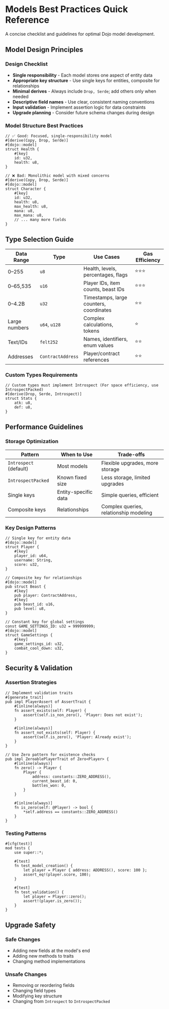 # Models Best Practices Quick Reference

A concise checklist and guidelines for optimal Dojo model development.

## Model Design Principles

### Design Checklist
- **Single responsibility** - Each model stores one aspect of entity data
- **Appropriate key structure** - Use single keys for entities, composite for relationships
- **Minimal derives** - Always include `Drop, Serde`; add others only when needed
- **Descriptive field names** - Use clear, consistent naming conventions
- **Input validation** - Implement assertion logic for data constraints
- **Upgrade planning** - Consider future schema changes during design

### Model Structure Best Practices
```cairo
// ✅ Good: Focused, single-responsibility model
#[derive(Copy, Drop, Serde)]
#[dojo::model]
struct Health {
    #[key]
    id: u32,
    health: u8,
}

// ❌ Bad: Monolithic model with mixed concerns
#[derive(Copy, Drop, Serde)]
#[dojo::model]
struct Character {
    #[key]
    id: u32,
    health: u8,
    max_health: u8,
    mana: u8,
    max_mana: u8,
    // ... many more fields
}
```

## Type Selection Guide

| Data Range | Type | Use Cases | Gas Efficiency |
|------------|------|-----------|----------------|
| 0–255 | `u8` | Health, levels, percentages, flags | ⭐⭐⭐ |
| 0–65,535 | `u16` | Player IDs, item counts, beast IDs | ⭐⭐⭐ |
| 0–4.2B | `u32` | Timestamps, large counters, coordinates | ⭐⭐ |
| Large numbers | `u64`, `u128` | Complex calculations, tokens | ⭐ |
| Text/IDs | `felt252` | Names, identifiers, enum values | ⭐⭐ |
| Addresses | `ContractAddress` | Player/contract references | ⭐⭐ |

### Custom Types Requirements
```cairo
// Custom types must implement Introspect (For space efficiency, use IntrospectPacked)
#[derive(Drop, Serde, Introspect)]
struct Stats {
    atk: u8,
    def: u8,
}
```

## Performance Guidelines

### Storage Optimization
| Pattern | When to Use | Trade-offs |
|---------|-------------|------------|
| `Introspect` (default) | Most models | Flexible upgrades, more storage |
| `IntrospectPacked` | Known fixed size | Less storage, limited upgrades |
| Single keys | Entity-specific data | Simple queries, efficient |
| Composite keys | Relationships | Complex queries, relationship modeling |

### Key Design Patterns
```cairo
// Single key for entity data
#[dojo::model]
struct Player {
    #[key]
    player_id: u64,
    username: String,
    score: u32,
}

// Composite key for relationships
#[dojo::model]
pub struct Beast {
    #[key]
    pub player: ContractAddress,
    #[key]
    pub beast_id: u16,
    pub level: u8,
}

// Constant key for global settings
const GAME_SETTINGS_ID: u32 = 999999999;
#[dojo::model]
struct GameSettings {
    #[key]
    game_settings_id: u32,
    combat_cool_down: u32,
}
```

## Security & Validation

### Assertion Strategies
```cairo
// Implement validation traits
#[generate_trait]
pub impl PlayerAssert of AssertTrait {
    #[inline(always)]
    fn assert_exists(self: Player) {
        assert(self.is_non_zero(), 'Player: Does not exist');
    }

    #[inline(always)]
    fn assert_not_exists(self: Player) {
        assert(self.is_zero(), 'Player: Already exist');
    }
}

// Use Zero pattern for existence checks
pub impl ZeroablePlayerTrait of Zero<Player> {
    #[inline(always)]
    fn zero() -> Player {
        Player {
            address: constants::ZERO_ADDRESS(),
            current_beast_id: 0,
            battles_won: 0,
        }
    }

    #[inline(always)]
    fn is_zero(self: @Player) -> bool {
        *self.address == constants::ZERO_ADDRESS()
    }
}
```

### Testing Patterns
```cairo
#[cfg(test)]
mod tests {
    use super::*;
    
    #[test]
    fn test_model_creation() {
        let player = Player { address: ADDRESS(), score: 100 };
        assert_eq!(player.score, 100);
    }
    
    #[test]
    fn test_validation() {
        let player = Player::zero();
        assert!(player.is_zero());
    }
}
```

## Upgrade Safety

### Safe Changes
- Adding new fields at the model's end
- Adding new methods to traits
- Changing method implementations

### Unsafe Changes
- Removing or reordering fields
- Changing field types
- Modifying key structure
- Changing from `Introspect` to `IntrospectPacked`